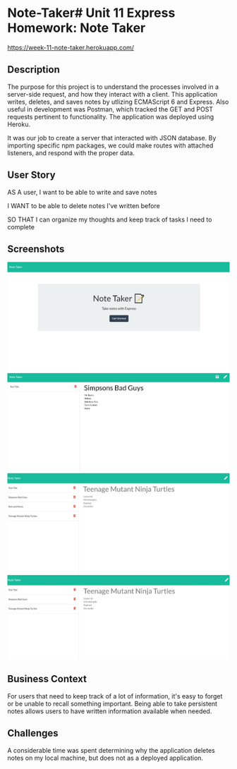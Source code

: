 # Note-Taker# Unit 11 Express Homework: Note Taker

https://week-11-note-taker.herokuapp.com/

## Description

The purpose for this project is to understand the processes involved in a server-side request, and how they interact with a client. This application writes, deletes, and saves notes by utlizing ECMAScript 6 and Express. Also useful in development was Postman, which tracked the GET and POST requests pertinent to functionality. The application was deployed using Heroku.

It was our job to create a server that interacted with JSON database. By importing specific npm packages, we could make routes with attached listeners, and respond with the proper data.

## User Story

AS A user, I want to be able to write and save notes

I WANT to be able to delete notes I've written before

SO THAT I can organize my thoughts and keep track of tasks I need to complete

## Screenshots

![Screenshot of home page.](public/assets/images/notetaker1.jpg)
![Screenshot of writing a note.](public/assets/images/notetaker2.jpg)
![Screenshot of note.](public/assets/images/notetaker3.jpg)
![Screenshot of deleted note.](public/assets/images/notetaker4.jpg)


## Business Context

For users that need to keep track of a lot of information, it's easy to forget or be unable to recall something important. Being able to take persistent notes allows users to have written information available when needed.


## Challenges

A considerable time was spent determining why the application deletes notes on my local machine, but does not as a deployed application. 
